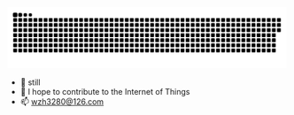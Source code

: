 <div align="center">
  <img src="https://raw.githubusercontent.com/Achuan-2/Achuan-2/main/assets/github-contribution-grid-snake.svg" >
</div>

- 👋 still
- 💞️ I hope to contribute to the Internet of Things
- 📫 wzh3280@126.com

<!---
wzh469649067/wzh469649067 is a ✨ special ✨ repository because its `README.md` (this file) appears on your GitHub profile.
You can click the Preview link to take a look at your changes.
--->
